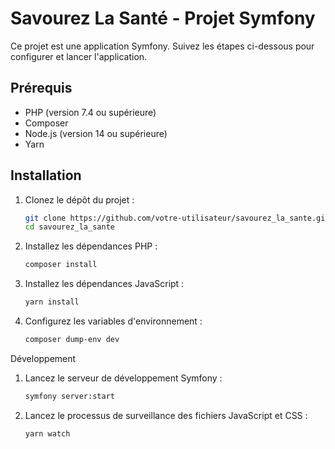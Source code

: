 # Savourez La Santé - Projet Symfony

Ce projet est une application Symfony. Suivez les étapes ci-dessous pour configurer et lancer l'application.

## Prérequis

- PHP (version 7.4 ou supérieure)
- Composer
- Node.js (version 14 ou supérieure)
- Yarn

## Installation

1. Clonez le dépôt du projet :

   ```bash
   git clone https://github.com/votre-utilisateur/savourez_la_sante.git
   cd savourez_la_sante
   ```

2. Installez les dépendances PHP :
   ```bash
   composer install
   ```
3. Installez les dépendances JavaScript :
   ```bash
   yarn install
   ```
4. Configurez les variables d'environnement :
   ```bash
   composer dump-env dev
   ```

Développement

1. Lancez le serveur de développement Symfony :

   ```bash
   symfony server:start
   ```

2. Lancez le processus de surveillance des fichiers JavaScript et CSS :
   ```bash
   yarn watch
   ```
